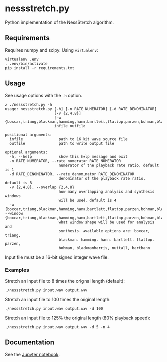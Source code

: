 # nessstretch.py

Python implementation of the NessStretch algorithm.

## Requirements
Requires numpy and scipy. Using `virtualenv`:
```
virtualenv .env
. .env/bin/activate
pip install -r requirements.txt
```

## Usage
See usage options with the `-h` option.
```
✗ ./nessstretch.py -h
usage: nessstretch.py [-h] [-n RATE_NUMERATOR] [-d RATE_DENOMINATOR]
                      [-v {2,4,8}]
                      [-w {boxcar,triang,blackman,hamming,hann,bartlett,flattop,parzen,bohman,blackmanharris,nuttall,barthann}]
                      infile outfile

positional arguments:
  infile                path to 16 bit wave source file
  outfile               path to write output file

optional arguments:
  -h, --help            show this help message and exit
  -n RATE_NUMERATOR, --rate_numerator RATE_NUMERATOR
                        numerator of the playback rate ratio, default is 1
  -d RATE_DENOMINATOR, --rate_denominator RATE_DENOMINATOR
                        denominator of the playback rate ratio, default is 8
  -v {2,4,8}, --overlap {2,4,8}
                        how many overlapping analysis and synthesis windows
                        will be used, default is 4
  -w {boxcar,triang,blackman,hamming,hann,bartlett,flattop,parzen,bohman,blackmanharris,nuttall,barthann}, --window {boxcar,triang,blackman,hamming,hann,bartlett,flattop,parzen,bohman,blackmanharris,nuttall,barthann}
                        what window shape will be used for analysis and
                        synthesis. Available options are: boxcar, triang,
                        blackman, hamming, hann, bartlett, flattop, parzen,
                        bohman, blackmanharris, nuttall, barthann
```

Input file must be a 16-bit signed integer wave file.

### Examples
Stretch an input file to 8 times the original length (default):
```
./nessstretch.py input.wav output.wav
```

Stretch an input file to 100 times the original length:
```
./nessstretch.py input.wav output.wav -d 100
```

Stretch an input file to 125% the original length (80% playback speed):
```
./nessstretch.py input.wav output.wav -d 5 -n 4
```

## Documentation

See the [Jupyter notebook](https://github.com/asness/TimeStretch/blob/master/python/NessStretch%20documentation.ipynb).
